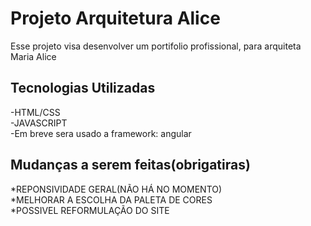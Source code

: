 # Projeto Arquitetura Alice

Esse projeto visa desenvolver um portifolio profissional, para arquiteta Maria Alice

## Tecnologias Utilizadas
-HTML/CSS  
-JAVASCRIPT  
-Em breve sera usado a framework: angular

## Mudanças a serem feitas(obrigatiras)
*REPONSIVIDADE GERAL(NÃO HÁ NO MOMENTO)  
*MELHORAR A ESCOLHA DA PALETA DE CORES  
*POSSIVEL REFORMULAÇÃO DO SITE  